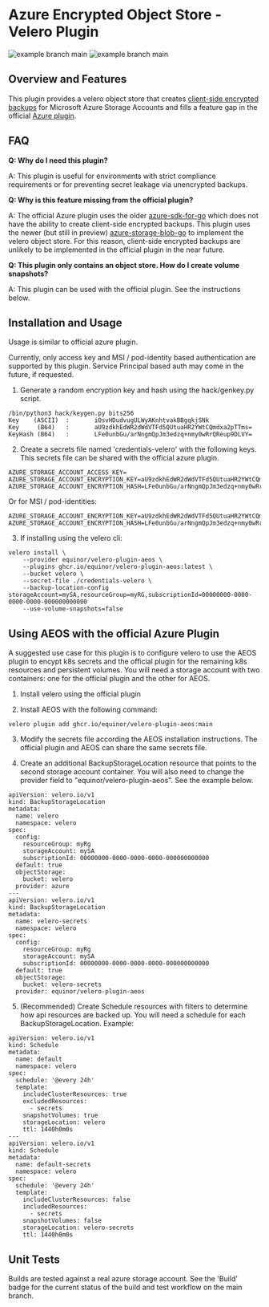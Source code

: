 # Azure Encrypted Object Store - Velero Plugin
![example branch main](https://github.com/equinor/velero-plugin-aeos/actions/workflows/build.yml/badge.svg)
![example branch main](https://github.com/equinor/velero-plugin-aeos/actions/workflows/docker-publish.yml/badge.svg)

## Overview and Features
This plugin provides a velero object store that creates [client-side encrypted backups](https://docs.microsoft.com/en-us/azure/storage/common/storage-client-side-encryption?toc=%2Fazure%2Fstorage%2Fblobs%2Ftoc.json&tabs=dotnet) for Microsoft Azure Storage Accounts and fills a feature gap in the official [Azure plugin](https://github.com/vmware-tanzu/velero-plugin-for-microsoft-azure).

## FAQ
**Q: Why do I need this plugin?**

A: This plugin is useful for environments with strict compliance requirements or for preventing secret leakage via unencrypted backups.

**Q: Why is this feature missing from the official plugin?**

A: The official Azure plugin uses the older [azure-sdk-for-go](https://github.com/Azure/azure-sdk-for-go) which does not have the ability to create client-side encrypted backups. This plugin uses the newer (but still in preview) [azure-storage-blob-go](https://github.com/Azure/azure-storage-blob-go) to implement the velero object store. For this reason, client-side encrypted backups are unlikely to be implemented in the official plugin in the near future.

**Q: This plugin only contains an object store. How do I create volume snapshots?**

A: This plugin can be used with the official plugin. See the instructions below.

## Installation and Usage
Usage is similar to official azure plugin.

Currently, only access key and MSI / pod-identity based authentication are supported by this plugin. Service Principal based auth may come in the future, if requested.

1. Generate a random encryption key and hash using the hack/genkey.py script.
```
/bin/python3 hack/keygen.py bits256
Key    (ASCII)  :       iOsvHDudvugULWyAKnhtvakBBgqkjSNk
Key     (B64)   :       aU9zdkhEdWR2dWdVTFd5QUtuaHR2YWtCQmdxa2pTTms=
KeyHash (B64)   :       LFe0unbGu/arNngmQpJm3edzq+nmy0wRrQReup9DLVY=
```

2. Create a secrets file named 'credentials-velero' with the following keys. This secrets file can be shared with the official azure plugin.
```
AZURE_STORAGE_ACCOUNT_ACCESS_KEY=
AZURE_STORAGE_ACCOUNT_ENCRYPTION_KEY=aU9zdkhEdWR2dWdVTFd5QUtuaHR2YWtCQmdxa2pTTms
AZURE_STORAGE_ACCOUNT_ENCRYPTION_HASH=LFe0unbGu/arNngmQpJm3edzq+nmy0wRrQReup9DLVY=
```

Or for MSI / pod-identities:
```
AZURE_STORAGE_ACCOUNT_ENCRYPTION_KEY=aU9zdkhEdWR2dWdVTFd5QUtuaHR2YWtCQmdxa2pTTms
AZURE_STORAGE_ACCOUNT_ENCRYPTION_HASH=LFe0unbGu/arNngmQpJm3edzq+nmy0wRrQReup9DLVY=
```

3. If installing using the velero cli:
```
velero install \
    --provider equinor/velero-plugin-aeos \
    --plugins ghcr.io/equinor/velero-plugin-aeos:latest \
    --bucket velero \
    --secret-file ./credentials-velero \
    --backup-location-config storageAccount=mySA,resourceGroup=myRG,subscriptionId=00000000-0000-0000-0000-000000000000
    --use-volume-snapshots=false
```
## Using AEOS with the official Azure Plugin
A suggested use case for this plugin is to configure velero to use the AEOS plugin to encypt k8s secrets and the official plugin for the remaining k8s resources and persistent volumes. You will need a storage account with two containers: one for the official plugin and the other for AEOS.

1. Install velero using the official plugin

2. Install AEOS with the following command:
```
velero plugin add ghcr.io/equinor/velero-plugin-aeos:main
```

3. Modify the secrets file according the AEOS installation instructions. The official plugin and AEOS can share the same secrets file.

4. Create an additional BackupStorageLocation resource that points to the second storage account container. You will also need to change the provider field to "equinor/velero-plugin-aeos". See the example below.
```
apiVersion: velero.io/v1
kind: BackupStorageLocation
metadata:
  name: velero
  namespace: velero
spec:
  config:
    resourceGroup: myRg
    storageAccount: mySA
    subscriptionId: 00000000-0000-0000-0000-000000000000
  default: true
  objectStorage:
    bucket: velero
  provider: azure
---
apiVersion: velero.io/v1
kind: BackupStorageLocation
metadata:
  name: velero-secrets
  namespace: velero
spec:
  config:
    resourceGroup: myRg
    storageAccount: mySA
    subscriptionId: 00000000-0000-0000-0000-000000000000
  default: true
  objectStorage:
    bucket: velero-secrets
  provider: equinor/velero-plugin-aeos
```

5. (Recommended) Create Schedule resources with filters to determine how api resources are backed up. You will need a schedule for each BackupStorageLocation. Example:
```
apiVersion: velero.io/v1
kind: Schedule
metadata:
  name: default
  namespace: velero
spec:
  schedule: '@every 24h'
  template:
    includeClusterResources: true
    excludedResources:
      - secrets
    snapshotVolumes: true
    storageLocation: velero
    ttl: 1440h0m0s
---
apiVersion: velero.io/v1
kind: Schedule
metadata:
  name: default-secrets
  namespace: velero
spec:
  schedule: '@every 24h'
  template:
    includeClusterResources: false
    includedResources:
      - secrets
    snapshotVolumes: false
    storageLocation: velero-secrets
    ttl: 1440h0m0s
```
## Unit Tests
Builds are tested against a real azure storage account. See the 'Build' badge for the current status of the build and test workflow on the main branch.

